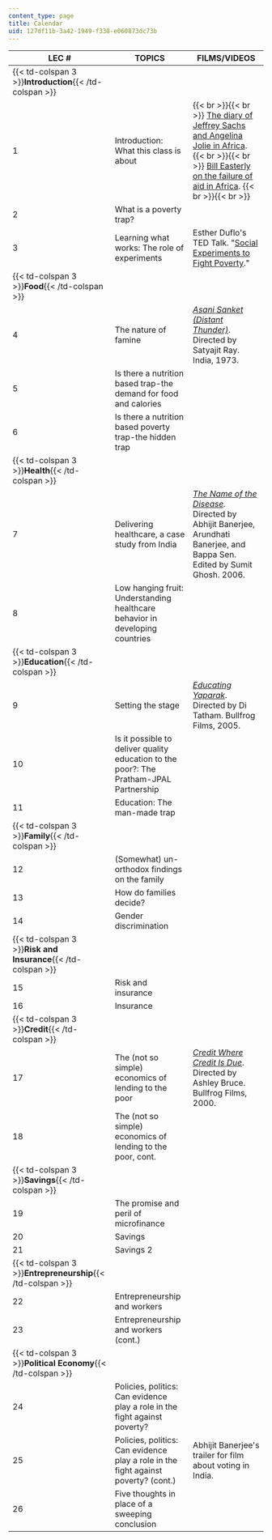 ```yaml
---
content_type: page
title: Calendar
uid: 127df11b-3a42-1949-f338-e060873dc73b
---
```


| LEC # | TOPICS | FILMS/VIDEOS |
| --- | --- | --- |
| {{< td-colspan 3 >}}**Introduction**{{< /td-colspan >}} |||
| 1 | Introduction: What this class is about |  {{< br >}}{{< br >}} [The diary of Jeffrey Sachs and Angelina Jolie in Africa](http://www.youtube.com/watch?v=uUHf_kOUM74). {{< br >}}{{< br >}} [Bill Easterly on the failure of aid in Africa](https://www.youtube.com/watch?v=vzy8dafM89E). {{< br >}}{{< br >}}  |
| 2 | What is a poverty trap? | &nbsp; |
| 3 | Learning what works: The role of experiments | Esther Duflo's TED Talk. "[Social Experiments to Fight Poverty](http://www.youtube.com/watch?v=0zvrGiPkVcs)." |
| {{< td-colspan 3 >}}**Food**{{< /td-colspan >}} |||
| 4 | The nature of famine | [_Asani Sanket (Distant Thunder)_](https://www.imdb.com/title/tt0069737/). Directed by Satyajit Ray. India, 1973. |
| 5 | Is there a nutrition based trap-the demand for food and calories | &nbsp; |
| 6 | Is there a nutrition based poverty trap-the hidden trap | &nbsp; |
| {{< td-colspan 3 >}}**Health**{{< /td-colspan >}} |||
| 7 | Delivering healthcare, a case study from India | _[The Name of the Disease](http://www.youtube.com/watch?v=FE7iH_GSxJU)._ Directed by Abhijit Banerjee, Arundhati Banerjee, and Bappa Sen. Edited by Sumit Ghosh. 2006. |
| 8 | Low hanging fruit: Understanding healthcare behavior in developing countries | &nbsp; |
| {{< td-colspan 3 >}}**Education**{{< /td-colspan >}} |||
| 9 | Setting the stage | [_Educating Yaparak_](http://www.youtube.com/watch?v=axT4w8-BxGg). Directed by Di Tatham. Bullfrog Films, 2005. |
| 10 | Is it possible to deliver quality education to the poor?: The Pratham-JPAL Partnership | &nbsp; |
| 11 | Education: The man-made trap | &nbsp; |
| {{< td-colspan 3 >}}**Family**{{< /td-colspan >}} |||
| 12 | (Somewhat) un-orthodox findings on the family | &nbsp; |
| 13 | How do families decide? | &nbsp; |
| 14 | Gender discrimination | &nbsp; |
| {{< td-colspan 3 >}}**Risk and Insurance**{{< /td-colspan >}} |||
| 15 | Risk and insurance | &nbsp; |
| 16 | Insurance | &nbsp; |
| {{< td-colspan 3 >}}**Credit**{{< /td-colspan >}} |||
| 17 | The (not so simple) economics of lending to the poor | [_Credit Where Credit Is Due_](http://www.bullfrogfilms.com/catalog/lscred.html). Directed by Ashley Bruce. Bullfrog Films, 2000. |
| 18 | The (not so simple) economics of lending to the poor, cont. | &nbsp; |
| {{< td-colspan 3 >}}**Savings**{{< /td-colspan >}} |||
| 19 | The promise and peril of microfinance | &nbsp; |
| 20 | Savings | &nbsp; |
| 21 | Savings 2 | &nbsp; |
| {{< td-colspan 3 >}}**Entrepreneurship**{{< /td-colspan >}} |||
| 22 | Entrepreneurship and workers | &nbsp; |
| 23 | Entrepreneurship and workers (cont.) | &nbsp; |
| {{< td-colspan 3 >}}**Political Economy**{{< /td-colspan >}} |||
| 24 | Policies, politics: Can evidence play a role in the fight against poverty? | &nbsp; |
| 25 | Policies, politics: Can evidence play a role in the fight against poverty? (cont.) | Abhijit Banerjee's trailer for film about voting in India. |
| 26 | Five thoughts in place of a sweeping conclusion |